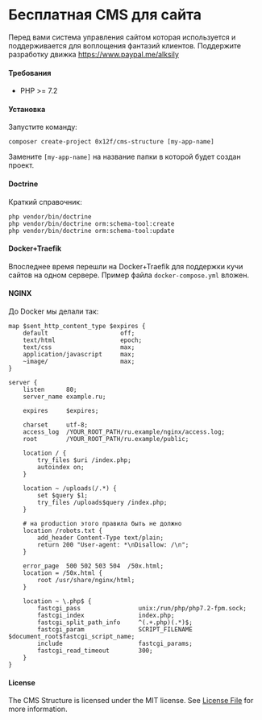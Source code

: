Бесплатная CMS для сайта
====
Перед вами система управления сайтом которая используется и поддерживается для воплощения фантазий клиентов.
Поддержите разработку движка https://www.paypal.me/alksily

#### Требования
- PHP >= 7.2

#### Установка
Запустите команду:
```
composer create-project 0x12f/cms-structure [my-app-name]
```
Замените `[my-app-name]` на название папки в которой будет создан проект.

#### Doctrine
Краткий справочник:
```
php vendor/bin/doctrine
php vendor/bin/doctrine orm:schema-tool:create
php vendor/bin/doctrine orm:schema-tool:update
```

#### Docker+Traefik
Впоследнее время перешли на Docker+Traefik для поддержки кучи сайтов на одном сервере.
Пример файла `docker-compose.yml` вложен.

#### NGINX
До Docker мы делали так:
```
map $sent_http_content_type $expires {
    default                    off;
    text/html                  epoch;
    text/css                   max;
    application/javascript     max;
    ~image/                    max;
}

server {
    listen		80;
    server_name	example.ru;
    
    expires     $expires;
    
    charset		utf-8;
    access_log	/YOUR_ROOT_PATH/ru.example/nginx/access.log;
    root		/YOUR_ROOT_PATH/ru.example/public;
    
    location / {
        try_files $uri /index.php;
        autoindex on;
    }
    
    location ~ /uploads(/.*) {
        set $query $1;
        try_files /uploads$query /index.php;
    }
    
    # на production этого правила быть не должно
    location /robots.txt {
        add_header Content-Type text/plain;
        return 200 "User-agent: *\nDisallow: /\n";
    }
    
    error_page	500 502 503 504  /50x.html;
    location = /50x.html {
        root /usr/share/nginx/html;
    }
    
    location ~ \.php$ {
        fastcgi_pass                unix:/run/php/php7.2-fpm.sock;
        fastcgi_index               index.php;
        fastcgi_split_path_info     ^(.+.php)(.*)$;
        fastcgi_param               SCRIPT_FILENAME $document_root$fastcgi_script_name;
        include                     fastcgi_params;
        fastcgi_read_timeout        300;
    }
}
```

#### License
The CMS Structure is licensed under the MIT license. See [License File](LICENSE.md) for more information.
